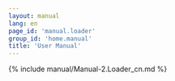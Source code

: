 ```yaml
---
layout: manual
lang: en
page_id: 'manual.loader'
group_id: 'home.manual'
title: 'User Manual'
---
```

{% include manual/Manual-2.Loader_cn.md %}